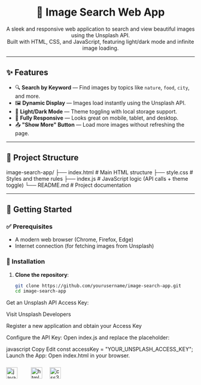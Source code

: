 <h1 align="center">🌄 Image Search Web App</h1>

<p align="center">
  A sleek and responsive web application to search and view beautiful images using the Unsplash API. <br>
  Built with HTML, CSS, and JavaScript, featuring light/dark mode and infinite image loading.
</p>

---

## ✨ Features

- 🔍 **Search by Keyword** — Find images by topics like `nature`, `food`, `city`, and more.
- 🖼️ **Dynamic Display** — Images load instantly using the Unsplash API.
- 🌙 **Light/Dark Mode** — Theme toggling with local storage support.
- 📱 **Fully Responsive** — Looks great on mobile, tablet, and desktop.
- 📤 **"Show More" Button** — Load more images without refreshing the page.

---

## 📂 Project Structure

image-search-app/
  ├── index.html     # Main HTML structure
  ├── style.css      # Styles and theme rules
  ├── index.js       # JavaScript logic (API calls + theme toggle)
  └── README.md      # Project documentation

---

## 🚀 Getting Started

### ✅ Prerequisites

- A modern web browser (Chrome, Firefox, Edge)
- Internet connection (for fetching images from Unsplash)

### 🔧 Installation

1. **Clone the repository**:
   ```bash
   git clone https://github.com/yourusername/image-search-app.git
   cd image-search-app

Get an Unsplash API Access Key:

Visit Unsplash Developers

Register a new application and obtain your Access Key

Configure the API Key:
Open index.js and replace the placeholder:

javascript
Copy
Edit
const accessKey = "YOUR_UNSPLASH_ACCESS_KEY";
Launch the App:
Open index.html in your browser.





###

###



###

<div align="left">
  <img src="https://cdn.jsdelivr.net/gh/devicons/devicon/icons/javascript/javascript-original.svg" height="30" alt="javascript logo"  />
  <img width="12" />
  <img width="12" />
  <img src="https://cdn.jsdelivr.net/gh/devicons/devicon/icons/html5/html5-original.svg" height="30" alt="html5 logo"  />
  <img width="12" />
  <img src="https://cdn.jsdelivr.net/gh/devicons/devicon/icons/css3/css3-original.svg" height="30" alt="css3 logo"  />
  <img width="12" />

</div>

<br clear="both">


###
